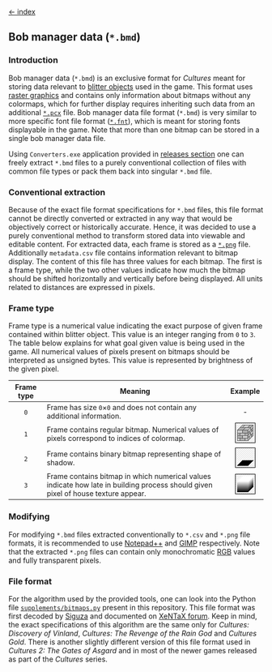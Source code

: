 [← index](../index.md)

## Bob manager data (`*.bmd`)

### Introduction

Bob manager data (`*.bmd`) is an exclusive format for *Cultures* meant for
storing data relevant to [blitter objects](https://en.wikipedia.org/wiki/Blitter_object)
used in the game. This format uses [raster graphics](https://en.wikipedia.org/wiki/Raster_graphics)
and contains only information about bitmaps without any colormaps, which for
further display requires inheriting such data from an additional [`*.pcx`](./picture_exchange.md)
file. Bob manager data file format (`*.bmd`) is very similar to more specific
font file format ([`*.fnt`](font.md)), which is meant for storing fonts
displayable in the game. Note that more than one bitmap can be stored in a
single bob manager data file.

Using `Converters.exe` application provided in [releases section](https://github.com/Mikulus6/Cultures-map-editor/releases)
one can freely extract `*.bmd` files to a purely conventional collection of
files with common file types or pack them back into singular `*.bmd` file.

### Conventional extraction

Because of the exact file format specifications for `*.bmd` files, this file
format cannot be directly converted or extracted in any way that would be
objectively correct or historically accurate. Hence, it was decided to use a
purely conventional method to transform stored data into viewable and editable
content. For extracted data, each frame is stored as a [`*.png`](https://en.wikipedia.org/wiki/PNG)
file. Additionally `metadata.csv` file contains information relevant to bitmap
display. The content of this file has three values for each bitmap. The first
is a frame type, while the two other values indicate how much the bitmap
should be shifted horizontally and vertically before being displayed. All
units related to distances are expressed in pixels.

### Frame type

Frame type is a numerical value indicating the exact purpose of given frame
contained within blitter object. This value is an integer ranging from `0` to
`3`. The table below explains for what goal given value is being used in the
game. All numerical values of pixels present on bitmaps should be interpreted
as unsigned bytes. This value is represented by brightness of the given pixel.

| Frame type | Meaning                                                                                                                           |           Example            |
|:----------:|-----------------------------------------------------------------------------------------------------------------------------------|:----------------------------:|
|    `0`     | Frame has size `0`×`0` and does not contain any additional information.                                                           |              -               |
|    `1`     | Frame contains regular bitmap. Numerical values of pixels correspond to indices of colormap.                                      | ![1](../assets/frames/1.png) |
|    `2`     | Frame contains binary bitmap representing shape of shadow.                                                                        | ![2](../assets/frames/2.png) |
|    `3`     | Frame contains bitmap in which numerical values indicate how late in building process should given pixel of house texture appear. | ![3](../assets/frames/3.png) |



### Modifying

For modifying `*.bmd` files extracted conventionally to `*.csv` and `*.png`
file formats, it is recommended to use [Notepad++](https://notepad-plus-plus.org/)
and [GIMP](https://www.gimp.org/) respectively. Note that the extracted
`*.png` files can contain only monochromatic [RGB](https://en.wikipedia.org/wiki/RGB_color_model)
values and fully transparent pixels.

### File format

For the algorithm used by the provided tools, one can look into the Python
file [`supplements/bitmaps.py`](../../supplements/bitmaps.py) present in this
repository. This file format was first decoded by [Siguza](https://github.com/siguza)
and documented on [XeNTaX forum](https://web.archive.org/web/20210724120011/https://forum.xentax.com/viewtopic.php?t=10705).
Keep in mind, the exact specifications of this algorithm are the same only for
*Cultures: Discovery of Vinland*, *Cultures: The Revenge of the Rain God* and
*Cultures Gold*. There is another slightly different version of this file
format used in *Cultures 2: The Gates of Asgard* and in most of the newer
games released as part of the *Cultures* series.